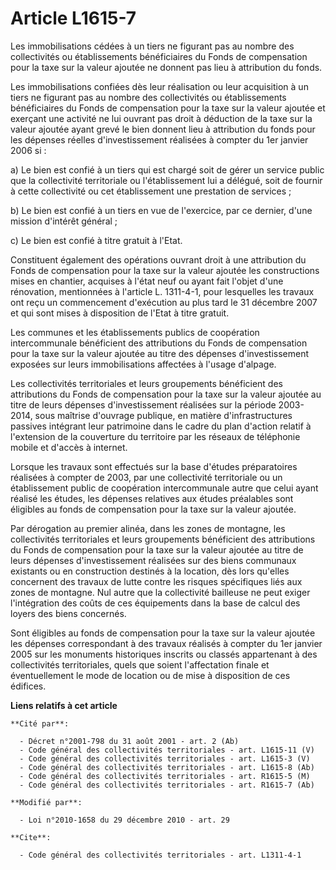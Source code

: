 # Article L1615-7

Les immobilisations cédées à un tiers ne figurant pas au nombre des collectivités ou établissements bénéficiaires du Fonds de
compensation pour la taxe sur la valeur ajoutée ne donnent pas lieu à attribution du fonds. 

Les immobilisations confiées dès leur réalisation ou leur acquisition à un tiers ne figurant pas au nombre des collectivités
ou établissements bénéficiaires du Fonds de compensation pour la taxe sur la valeur ajoutée et exerçant une activité ne lui
ouvrant pas droit à déduction de la taxe sur la valeur ajoutée ayant grevé le bien donnent lieu à attribution du fonds pour
les dépenses réelles d'investissement réalisées à compter du 1er janvier 2006 si : 

a) Le bien est confié à un tiers qui est chargé soit de gérer un service public que la collectivité territoriale ou
l'établissement lui a délégué, soit de fournir à cette collectivité ou cet établissement une prestation de services ; 

b) Le bien est confié à un tiers en vue de l'exercice, par ce dernier, d'une mission d'intérêt général ; 

c) Le bien est confié à titre gratuit à l'Etat. 

Constituent également des opérations ouvrant droit à une attribution du Fonds de compensation pour la taxe sur la valeur
ajoutée les constructions mises en chantier, acquises à l'état neuf ou ayant fait l'objet d'une rénovation, mentionnées à
l'article L. 1311-4-1, pour lesquelles les travaux ont reçu un commencement d'exécution au plus tard le 31 décembre 2007 et
qui sont mises à disposition de l'Etat à titre gratuit. 

Les communes et les établissements publics de coopération intercommunale bénéficient des attributions du Fonds de
compensation pour la taxe sur la valeur ajoutée au titre des dépenses d'investissement exposées sur leurs immobilisations
affectées à l'usage d'alpage. 

Les collectivités territoriales et leurs groupements bénéficient des attributions du Fonds de compensation pour la taxe sur
la valeur ajoutée au titre de leurs dépenses d'investissement réalisées sur la période 2003-2014, sous maîtrise d'ouvrage
publique, en matière d'infrastructures passives intégrant leur patrimoine dans le cadre du plan d'action relatif à
l'extension de la couverture du territoire par les réseaux de téléphonie mobile et d'accès à internet. 

Lorsque les travaux sont effectués sur la base d'études préparatoires réalisées à compter de 2003, par une collectivité
territoriale ou un établissement public de coopération intercommunale autre que celui ayant réalisé les études, les dépenses
relatives aux études préalables sont éligibles au fonds de compensation pour la taxe sur la valeur ajoutée. 

Par dérogation au premier alinéa, dans les zones de montagne, les collectivités territoriales et leurs groupements
bénéficient des attributions du Fonds de compensation pour la taxe sur la valeur ajoutée au titre de leurs dépenses
d'investissement réalisées sur des biens communaux existants ou en construction destinés à la location, dès lors qu'elles
concernent des travaux de lutte contre les risques spécifiques liés aux zones de montagne. Nul autre que la collectivité
bailleuse ne peut exiger l'intégration des coûts de ces équipements dans la base de calcul des loyers des biens concernés. 

Sont éligibles au fonds de compensation pour la taxe sur la valeur ajoutée les dépenses correspondant à des travaux réalisés
à compter du 1er janvier 2005 sur les monuments historiques inscrits ou classés appartenant à des collectivités
territoriales, quels que soient l'affectation finale et éventuellement le mode de location ou de mise à disposition de ces
édifices.

**Liens relatifs à cet article**

	**Cité par**:

	  - Décret n°2001-798 du 31 août 2001 - art. 2 (Ab)
	  - Code général des collectivités territoriales - art. L1615-11 (V)
	  - Code général des collectivités territoriales - art. L1615-3 (V)
	  - Code général des collectivités territoriales - art. L1615-8 (Ab)
	  - Code général des collectivités territoriales - art. R1615-5 (M)
	  - Code général des collectivités territoriales - art. R1615-7 (Ab)

	**Modifié par**:

	  - Loi n°2010-1658 du 29 décembre 2010 - art. 29

	**Cite**:

	  - Code général des collectivités territoriales - art. L1311-4-1
